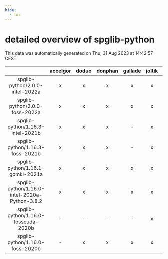 ```yaml
---
hide:
  - toc
---
```


detailed overview of spglib-python
==================================


This data was automatically generated on Thu, 31 Aug 2023 at 14:42:57 CEST  

| |accelgor|doduo|donphan|gallade|joltik|skitty|swalot|victini|
| :---: | :---: | :---: | :---: | :---: | :---: | :---: | :---: | :---: |
|spglib-python/2.0.0-intel-2022a|x|x|x|x|x|x|x|x|
|spglib-python/2.0.0-foss-2022a|x|x|x|x|x|x|x|x|
|spglib-python/1.16.3-intel-2021b|x|x|x|-|x|x|x|x|
|spglib-python/1.16.3-foss-2021b|x|x|x|-|x|x|x|x|
|spglib-python/1.16.1-gomkl-2021a|x|x|x|x|x|x|x|x|
|spglib-python/1.16.0-intel-2020a-Python-3.8.2|x|x|x|x|x|x|x|x|
|spglib-python/1.16.0-fosscuda-2020b|-|-|-|-|x|-|-|-|
|spglib-python/1.16.0-foss-2020b|-|x|x|x|x|x|x|x|
